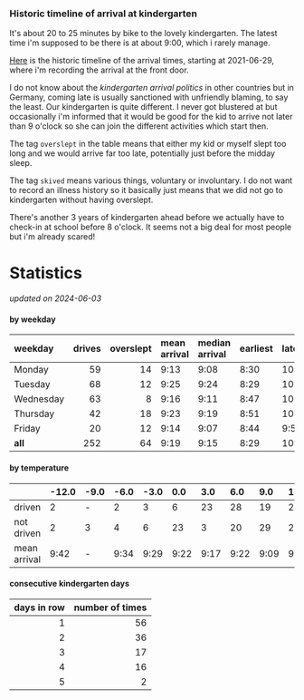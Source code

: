 ### Historic timeline of arrival at kindergarten

It's about 20 to 25 minutes by bike to the lovely kindergarten. 
The latest time i'm supposed to be there is at about 9:00, 
which i rarely manage. 

[Here](times.csv) is the historic timeline of the arrival times, starting
at 2021-06-29, where i'm recording the arrival at the front door.

I do not know about the *kindergarten arrival politics* in other
countries but in Germany, coming late is usually sanctioned 
with unfriendly blaming, to say the least. Our kindergarten is quite
different. I never got blustered at but occasionally i'm informed
that it would be good for the kid to arrive not later than 9 o'clock
so she can join the different activities which start then. 

The tag `overslept` in the table means that either my kid or myself
slept too long and we would arrive far too late, potentially just
before the midday sleep.

The tag `skived` means various things, voluntary or involuntary. I 
do not want to record an illness history so it basically just means
that we did not go to kindergarten without having overslept.

There's another 3 years of kindergarten ahead before we actually 
have to check-in at school before 8 o'clock. It seems not a big deal
for most people but i'm already scared!


# Statistics

*updated on 2024-06-03*

#### by weekday

| weekday   |   drives |   overslept | mean arrival   | median arrival   | earliest   | latest   |
|:----------|---------:|------------:|:---------------|:-----------------|:-----------|:---------|
| Monday    |       59 |          14 | 9:13           | 9:08             | 8:30       | 10:14    |
| Tuesday   |       68 |          12 | 9:25           | 9:24             | 8:29       | 10:20    |
| Wednesday |       63 |           8 | 9:16           | 9:11             | 8:47       | 10:26    |
| Thursday  |       42 |          18 | 9:23           | 9:19             | 8:51       | 10:32    |
| Friday    |       20 |          12 | 9:14           | 9:07             | 8:44       | 9:56     |
| **all**   |      252 |          64 | 9:19           | 9:15             | 8:29       | 10:32    |

#### by temperature

|              | -12.0   | -9.0   | -6.0   | -3.0   | 0.0   | 3.0   | 6.0   | 9.0   | 12.0   | 15.0   | 18.0   | 21.0   | 24.0   |
|:-------------|:--------|:-------|:-------|:-------|:------|:------|:------|:------|:-------|:-------|:-------|:-------|:-------|
| driven       | 2       | -      | 2      | 3      | 6     | 23    | 28    | 19    | 20     | 13     | 6      | 9      | 2      |
| not driven   | 2       | 3      | 4      | 6      | 23    | 3     | 20    | 29    | 23     | 14     | 20     | 7      | 3      |
| mean arrival | 9:42    | -      | 9:34   | 9:29   | 9:22  | 9:17  | 9:22  | 9:09  | 9:21   | 9:40   | 9:48   | 9:37   | 9:39   |

#### consecutive kindergarten days

|   days in row |   number of times |
|--------------:|------------------:|
|             1 |                56 |
|             2 |                36 |
|             3 |                17 |
|             4 |                16 |
|             5 |                 2 |

